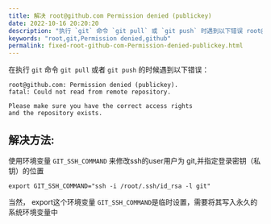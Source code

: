 ```yaml
---
title: 解决 root@github.com Permission denied (publickey)
date: 2022-10-16 20:20:20
description: "执行 `git` 命令 `git pull` 或 `git push` 时遇到以下错误 root@github.com Permission denied (publickey)"
keywords: "root,git,Permission denied,github"
permalink: fixed-root-github-com-Permission-denied-publickey.html
---
```

在执行 `git` 命令 `git pull` 或者 `git push` 的时候遇到以下错误：
```
root@github.com: Permission denied (publickey).
fatal: Could not read from remote repository.

Please make sure you have the correct access rights
and the repository exists.
```
## 解决方法:

使用环境变量 `GIT_SSH_COMMAND` 来修改ssh的user用户为 git,并指定登录密钥（私钥）的位置
```
export GIT_SSH_COMMAND="ssh -i /root/.ssh/id_rsa -l git"
```
当然， export这个环境变量 `GIT_SSH_COMMAND`是临时设置，需要将其写入永久的系统环境变量中
